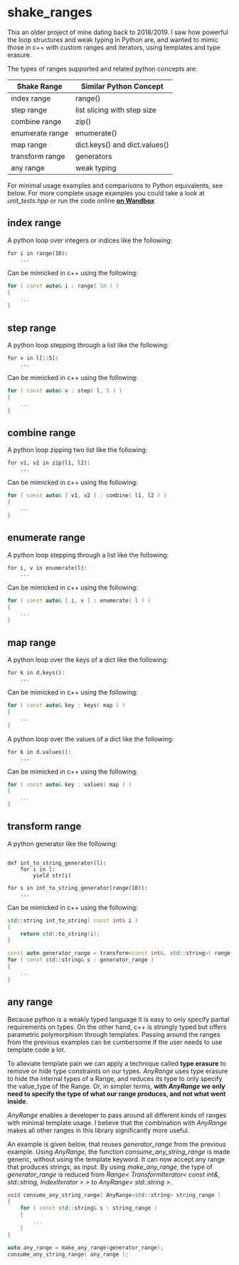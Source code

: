 # shake_ranges

This an older project of mine dating back to 2018/2019.
I saw how powerful the loop structures and weak typing in Python are, 
and wanted to mimic those in c++ with custom ranges and iterators, using templates and type erasure.

The types of ranges supported and related python concepts are:
	
| Shake Range     | Similar Python Concept        |
|-----------------|-------------------------------|
| index range     | range()                       |
| step range      | list slicing with step size   |
| combine range   | zip()                         |
| enumerate range | enumerate()                   |
| map range       | dict.keys() and dict.values() |
| transform range | generators                    |
| any range       | weak typing                   |

For minimal usage examples and comparisons to Python equivalents, see below.
For more complete usage examples you could take a look at _unit_tests.hpp_ 
or run the code online **[on Wandbox](https://wandbox.org/permlink/IAtDx7DerlCof5dc)**

## index range

A python loop over integers or indices like the following:
```python3
for i in range(10):
    ...
```

Can be mimicked in c++ using the following:
```cpp
for ( const auto& i : range( 10 ) )
{
    ...
}
```

## step range

A python loop stepping through a list like the following:
```python3
for v in l[::5]:
    ...
```

Can be mimicked in c++ using the following:
```cpp
for ( const auto& v : step( l, 5 ) )
{
    ...
}
```

## combine range

A python loop zipping two list like the following:
```python3
for v1, v2 in zip(l1, l2):
    ...
```

Can be mimicked in c++ using the following:
```cpp
for ( const auto& [ v1, v2 ] : combine( l1, l2 ) )
{
    ...
}
```

## enumerate range

A python loop stepping through a list like the following:
```python3
for i, v in enumerate(l):
    ...
```

Can be mimicked in c++ using the following:
```cpp
for ( const auto& [ i, v ] : enumerate( l ) )
{
    ...
}
```

## map range

A python loop over the keys of a dict like the following:
```python3
for k in d.keys():
    ...
```

Can be mimicked in c++ using the following:
```cpp
for ( const auto& key : keys( map ) )
{
    ...
}
```

A python loop over the values of a dict like the following:
```python3
for k in d.values():
    ...
```

Can be mimicked in c++ using the following:
```cpp
for ( const auto& key : values( map ) )
{
    ...
}
```


## transform range

A python generator like the following:
```python3

def int_to_string_generator(l):
    for i in l:
        yield str(i)

for s in int_to_string_generator(range(10)):
    ...
```

Can be mimicked in c++ using the following:
```cpp
std::string int_to_string( const int& i )
{
    return std::to_string(i);
}

const auto generator_range = transform<const int&, std::string>( range( 10 ), int_to_string )
for ( const std::string& s : generator_range )
{
    ...
}
```

## any range

Because python is a weakly typed language it is easy to only specify partial requirements on types.
On the other hand, c++ is strongly typed but offers parametric polymorphism through templates.
Passing around the ranges from the previous examples can be cumbersome if the user needs to use template code a lot.

To alleviate template pain we can apply a technique called **type erasure** to remove or hide type constraints on our types.
_AnyRange_ uses type erasure to hide the internal types of a Range, and reduces its type to only specify the value_type of the Range.
Or, in simpler terms, **with _AnyRange_ we only need to specify the type of what our range produces, and not what went inside**.

_AnyRange_ enables a developer to pass around all different kinds of ranges with minimal template usage. 
I believe that the combination with _AnyRange_ makes all other ranges in this library significantly more useful.

An example is given below, that reuses _generator_range_ from the previous example.
Using _AnyRange_, the function _consume_any_string_range_ is made generic, without using the template keyword.
It can now accept any range that produces strings, as input.
By using _make_any_range_, the type of _generator_range_ is reduced from _Range< TransformIterator< const int&, std::string, IndexIterator > >_
to _AnyRange< std::string >_.


```cpp
void consume_any_string_range( AnyRange<std::string> string_range )
{
    for ( const std::string& s : string_range ) 
    {
        ...
    }
}

auto any_range = make_any_range(generator_range);
consume_any_string_range( any_range );
```
